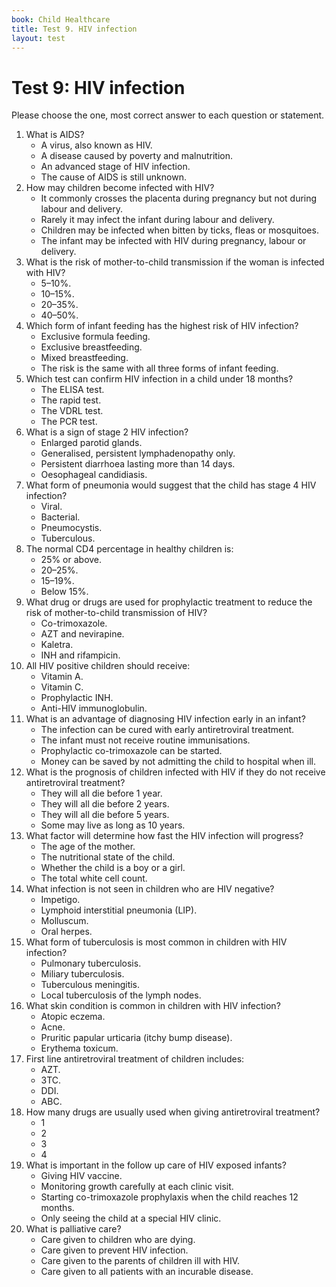 ```yaml
---
book: Child Healthcare
title: Test 9. HIV infection
layout: test
---
```


# Test 9: HIV infection

Please choose the one, most correct answer to each question or statement.

1.	What is AIDS?
	-	A virus, also known as HIV.
	-	A disease caused by poverty and malnutrition.
	+	An advanced stage of HIV infection.
	-	The cause of AIDS is still unknown.
2.	How may children become  infected with HIV?
	-	It commonly crosses the placenta during pregnancy but not during labour and delivery.
	-	Rarely it may infect the infant during labour and delivery.
	-	Children may be infected when bitten by ticks, fleas or mosquitoes.
	+	The infant may be infected with HIV during pregnancy, labour or delivery.
3.	What is the risk of mother-to-child transmission if the woman is infected with HIV?
	-	5–10%.
	-	10–15%.
	+	20–35%.
	-	40–50%.
4.	Which form of infant feeding has the highest risk of HIV infection?
	-	Exclusive formula feeding.
	-	Exclusive breastfeeding.
	+	Mixed breastfeeding.
	-	The risk is the same with all three forms of infant feeding.
5.	Which test can confirm HIV infection in a child under 18 months?
	-	The ELISA test.
	-	The rapid test.
	-	The VDRL test.
	+	The PCR test.
6.	What is a sign of stage 2 HIV infection?
	+	Enlarged parotid glands.
	-	Generalised, persistent lymphadenopathy only.
	-	Persistent diarrhoea lasting more than 14 days.
	-	Oesophageal candidiasis.
7.	What form of pneumonia would suggest that the child has stage 4 HIV infection?
	-	Viral.
	-	Bacterial.
	+	Pneumocystis.
	-	Tuberculous.
8.	The normal CD4 percentage in healthy children is:
	+	25% or above.
	-	20–25%.
	-	15–19%.
	-	Below 15%.
9.	What drug or drugs are used for prophylactic treatment to reduce the risk of mother-to-child transmission of HIV?
	-	Co-trimoxazole.
	+	AZT and nevirapine.
	-	Kaletra.
	-	INH and rifampicin.
10.	All HIV positive children should receive:
	+	Vitamin A.
	-	Vitamin C.
	-	Prophylactic INH.
	-	Anti-HIV immunoglobulin.
11.	What is an advantage of diagnosing HIV infection early in an infant?
	-	The infection can be cured with early antiretroviral treatment.
	-	The infant must not receive routine immunisations.
	+	Prophylactic co-trimoxazole can be started.
	-	Money can be saved by not admitting the child to hospital when ill.
12.	What is the prognosis of children infected with HIV if they do not receive antiretroviral treatment?
	-	They will all die before 1 year.
	-	They will all die before 2 years.
	-	They will all die before 5 years.
	+	Some may live as long as 10 years.
13.	What factor will determine how fast the HIV infection will progress?
	-	The age of the mother.
	+	The nutritional state of the child.
	-	Whether the child is a boy or a girl.
	-	The total white cell count.
14.	What infection is not seen in children who are HIV negative?
	-	Impetigo.
	+	Lymphoid interstitial pneumonia (LIP).
	-	Molluscum.
	-	Oral herpes.
15.	What form of tuberculosis is most common in children with HIV infection?
	+	Pulmonary tuberculosis.
	-	Miliary tuberculosis.
	-	Tuberculous meningitis.
	-	Local tuberculosis of the lymph nodes.
16.	What skin condition is common in children with HIV infection?
	-	Atopic eczema.
	-	Acne.
	+	Pruritic papular urticaria (itchy bump disease).
	-	Erythema toxicum.
17.	First line antiretroviral treatment of children includes:
	-	AZT.
	+	3TC.
	-	DDI.
	-	ABC.
18.	How many drugs are usually used when giving antiretroviral treatment?
	-	1
	-	2
	+	3
	-	4
19.	What is important in the follow up care of HIV exposed infants?
	-	Giving HIV vaccine.
	+	Monitoring growth carefully at each clinic visit.
	-	Starting co-trimoxazole prophylaxis when the child reaches 12 months.
	-	Only seeing the child at a special HIV clinic.
20.	What is palliative care?
	-	Care given to children who are dying.
	-	Care given to prevent HIV infection.
	-	Care given to the parents of children ill with HIV.
	+	Care given to all patients with an incurable disease.
